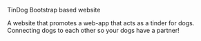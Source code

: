 TinDog Bootstrap based website

A website that promotes a web-app that acts as a tinder for dogs.
Connecting dogs to each other so your dogs have a partner!
